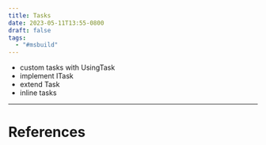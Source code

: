 ```yaml
---
title: Tasks
date: 2023-05-11T13:55-0800
draft: false
tags:
  - "#msbuild"
---
```


- custom tasks with UsingTask
- implement ITask
- extend Task
- inline tasks

---
# References
